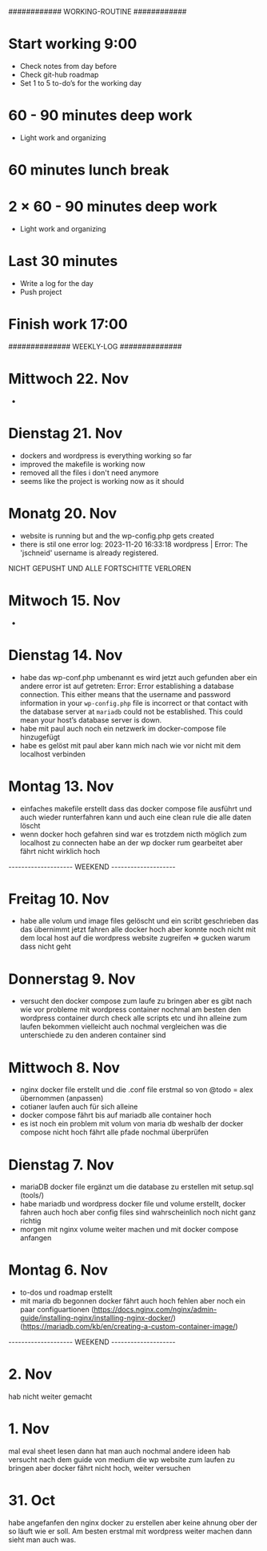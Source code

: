 ############ WORKING-ROUTINE ############
# Start working 9:00
* Check notes from day before
* Check git-hub roadmap
* Set 1 to 5 to-do’s for the working day
# 60 - 90 minutes deep work
* Light work and organizing
# 60 minutes lunch break
# 2 × 60 - 90 minutes deep work
* Light work and organizing
# Last 30 minutes
* Write a log for the day
* Push project
# Finish work 17:00
############## WEEKLY-LOG ##############
# Mittwoch 22. Nov
-

# Dienstag 21. Nov
- dockers and wordpress is everything working so far
- improved the makefile is working now
- removed all the files i don't need anymore
- seems like the project is working now as it should

# Monatg 20. Nov
- website is running but and the wp-config.php gets created
- there is stil one error log: 2023-11-20 16:33:18 wordpress  | Error: The 'jschneid' username is already registered.

NICHT GEPUSHT UND ALLE FORTSCHITTE VERLOREN
# Mitwoch 15. Nov
-

# Dienstag 14. Nov
- habe das wp-conf.php umbenannt es wird jetzt auch gefunden aber ein andere error ist auf getreten:
Error: Error establishing a database connection. This either means that the username and password information in your `wp-config.php` file is incorrect or that contact with the database server at `mariadb` could not be established. This could mean your host’s database server is down.
- habe mit paul auch noch ein netzwerk im docker-compose file hinzugefügt
- habe es gelöst mit paul aber kann mich nach wie vor nicht mit dem localhost verbinden

# Montag 13. Nov
- einfaches makefile erstellt dass das docker compose file ausführt und auch wieder runterfahren kann
und auch eine clean rule die alle daten löscht
- wenn docker hoch gefahren sind war es trotzdem nicth möglich zum localhost zu connecten habe an der
wp docker rum gearbeitet aber fährt nicht wirklich hoch

-------------------- WEEKEND --------------------
# Freitag 10. Nov
- habe alle volum und image files gelöscht und ein scribt geschrieben das das übernimmt jetzt fahren alle docker hoch aber konnte noch nicht mit dem local host auf die wordpress website zugreifen => gucken warum dass nicht geht

# Donnerstag 9. Nov
- versucht den docker compose zum laufe zu bringen aber es gibt nach wie vor probleme mit wordpress container
nochmal am besten den wordpress container durch check alle scripts etc und ihn alleine zum laufen bekommen
vielleicht auch nochmal vergleichen was die unterschiede zu den anderen container sind

# Mittwoch 8. Nov
- nginx docker file erstellt und die .conf file erstmal so von @todo = alex übernommen (anpassen)
- cotianer laufen auch für sich alleine
- docker compose fährt bis auf mariadb alle container hoch
- es ist noch ein problem mit volum von maria db weshalb der docker compose nicht hoch fährt
alle pfade nochmal überprüfen

# Dienstag 7. Nov
- mariaDB docker file ergänzt um die database zu erstellen mit setup.sql (tools/)
- habe mariadb und wordpress docker file und volume erstellt, docker fahren auch hoch
aber config files sind wahrscheinlich noch nicht ganz richtig
- morgen mit nginx volume weiter machen und mit docker compose anfangen

# Montag 6. Nov
- to-dos und roadmap erstellt
- mit maria db begonnen docker fährt auch hoch fehlen aber noch ein paar configuartionen
(https://docs.nginx.com/nginx/admin-guide/installing-nginx/installing-nginx-docker/)
(https://mariadb.com/kb/en/creating-a-custom-container-image/)

-------------------- WEEKEND --------------------
# 2. Nov
hab nicht weiter gemacht

# 1. Nov
mal eval sheet lesen dann hat man auch nochmal andere ideen
hab versucht nach dem guide von medium die wp website zum laufen zu bringen aber docker
fährt nicht hoch, weiter versuchen

# 31. Oct
habe angefanfen den nginx docker zu erstellen aber keine ahnung
ober der so läuft wie er soll.
Am besten erstmal mit wordpress weiter machen dann sieht man auch was.

